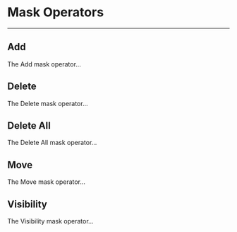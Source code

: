 # Mask Operators

---

## Add

The Add mask operator...

## Delete

The Delete mask operator...

## Delete All

The Delete All mask operator...

## Move

The Move mask operator...

## Visibility

The Visibility mask operator...
